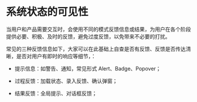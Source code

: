 # 系统状态的可见性

当用户和产品需要交互时，会使用不同的模式反馈信息或结果，为用户在各个阶段提供必要、积极、及时的反馈，避免过度反馈，以免带来不必要的打扰。

常见的三种反馈信息如下，大家可以在此基础上自查是否有反馈、反馈是否传达清晰，是否对用户有即时的响应等细节，：

*   提示信息：如警告、通知，常见形式 Alert、Badge、Popover；

*   过程反馈：加载状态、录入反馈、确认弹窗；

*   结果反馈：全局提示、对话框反馈；
